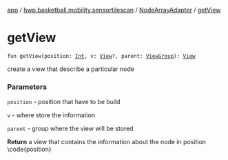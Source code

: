 [app](../../index.md) / [hwp.basketball.mobility.sensortilescan](../index.md) / [NodeArrayAdapter](index.md) / [getView](.)

# getView

`fun getView(position: `[`Int`](https://kotlinlang.org/api/latest/jvm/stdlib/kotlin/-int/index.html)`, v: `[`View`](https://developer.android.com/reference/android/view/View.html)`?, parent: `[`ViewGroup`](https://developer.android.com/reference/android/view/ViewGroup.html)`): `[`View`](https://developer.android.com/reference/android/view/View.html)

create a view that describe a particular node

### Parameters

`position` - position that have to be build

`v` - where store the information

`parent` - group where the view will be stored

**Return**
a view that contains the information about the node in position \code{position}

